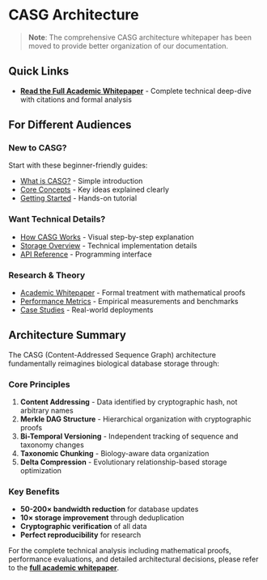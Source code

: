 # CASG Architecture

> **Note**: The comprehensive CASG architecture whitepaper has been moved to provide better organization of our documentation.

## Quick Links

- **[Read the Full Academic Whitepaper](../whitepapers/casg-architecture.md)** - Complete technical deep-dive with citations and formal analysis

## For Different Audiences

### New to CASG?
Start with these beginner-friendly guides:
- [What is CASG?](./introduction.md) - Simple introduction
- [Core Concepts](./concepts.md) - Key ideas explained clearly
- [Getting Started](./getting-started.md) - Hands-on tutorial

### Want Technical Details?
- [How CASG Works](./how-it-works.md) - Visual step-by-step explanation
- [Storage Overview](./overview.md) - Technical implementation details
- [API Reference](./api-reference.md) - Programming interface

### Research & Theory
- [Academic Whitepaper](../whitepapers/casg-architecture.md) - Formal treatment with mathematical proofs
- [Performance Metrics](./performance.md) - Empirical measurements and benchmarks
- [Case Studies](./case-studies.md) - Real-world deployments

## Architecture Summary

The CASG (Content-Addressed Sequence Graph) architecture fundamentally reimagines biological database storage through:

### Core Principles
1. **Content Addressing** - Data identified by cryptographic hash, not arbitrary names
2. **Merkle DAG Structure** - Hierarchical organization with cryptographic proofs
3. **Bi-Temporal Versioning** - Independent tracking of sequence and taxonomy changes
4. **Taxonomic Chunking** - Biology-aware data organization
5. **Delta Compression** - Evolutionary relationship-based storage optimization

### Key Benefits
- **50-200× bandwidth reduction** for database updates
- **10× storage improvement** through deduplication
- **Cryptographic verification** of all data
- **Perfect reproducibility** for research

For the complete technical analysis including mathematical proofs, performance evaluations, and detailed architectural decisions, please refer to the **[full academic whitepaper](../whitepapers/casg-architecture.md)**.